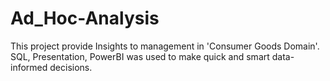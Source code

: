 # Ad_Hoc-Analysis
This project provide Insights to management in 'Consumer Goods Domain'. SQL, Presentation, PowerBI was used to make quick and smart data-informed decisions.
